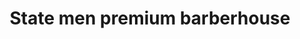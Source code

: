 ---
title: "State men premium barberhouse"
url: /berlin/state-men-premium-barberhouse/
shop: Friseur
---